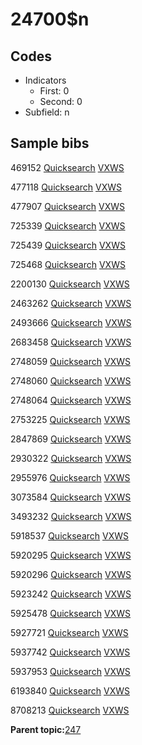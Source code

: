# 24700$n

## Codes

-   Indicators
    -   First: 0
    -   Second: 0
-   Subfield: n

## Sample bibs

469152 [Quicksearch](https://search.library.yale.edu/catalog/469152) [VXWS](http://prodorbis.library.yale.edu:7014/vxws/GetHoldingsService?bibId=469152)

477118 [Quicksearch](https://search.library.yale.edu/catalog/477118) [VXWS](http://prodorbis.library.yale.edu:7014/vxws/GetHoldingsService?bibId=477118)

477907 [Quicksearch](https://search.library.yale.edu/catalog/477907) [VXWS](http://prodorbis.library.yale.edu:7014/vxws/GetHoldingsService?bibId=477907)

725339 [Quicksearch](https://search.library.yale.edu/catalog/725339) [VXWS](http://prodorbis.library.yale.edu:7014/vxws/GetHoldingsService?bibId=725339)

725439 [Quicksearch](https://search.library.yale.edu/catalog/725439) [VXWS](http://prodorbis.library.yale.edu:7014/vxws/GetHoldingsService?bibId=725439)

725468 [Quicksearch](https://search.library.yale.edu/catalog/725468) [VXWS](http://prodorbis.library.yale.edu:7014/vxws/GetHoldingsService?bibId=725468)

2200130 [Quicksearch](https://search.library.yale.edu/catalog/2200130) [VXWS](http://prodorbis.library.yale.edu:7014/vxws/GetHoldingsService?bibId=2200130)

2463262 [Quicksearch](https://search.library.yale.edu/catalog/2463262) [VXWS](http://prodorbis.library.yale.edu:7014/vxws/GetHoldingsService?bibId=2463262)

2493666 [Quicksearch](https://search.library.yale.edu/catalog/2493666) [VXWS](http://prodorbis.library.yale.edu:7014/vxws/GetHoldingsService?bibId=2493666)

2683458 [Quicksearch](https://search.library.yale.edu/catalog/2683458) [VXWS](http://prodorbis.library.yale.edu:7014/vxws/GetHoldingsService?bibId=2683458)

2748059 [Quicksearch](https://search.library.yale.edu/catalog/2748059) [VXWS](http://prodorbis.library.yale.edu:7014/vxws/GetHoldingsService?bibId=2748059)

2748060 [Quicksearch](https://search.library.yale.edu/catalog/2748060) [VXWS](http://prodorbis.library.yale.edu:7014/vxws/GetHoldingsService?bibId=2748060)

2748064 [Quicksearch](https://search.library.yale.edu/catalog/2748064) [VXWS](http://prodorbis.library.yale.edu:7014/vxws/GetHoldingsService?bibId=2748064)

2753225 [Quicksearch](https://search.library.yale.edu/catalog/2753225) [VXWS](http://prodorbis.library.yale.edu:7014/vxws/GetHoldingsService?bibId=2753225)

2847869 [Quicksearch](https://search.library.yale.edu/catalog/2847869) [VXWS](http://prodorbis.library.yale.edu:7014/vxws/GetHoldingsService?bibId=2847869)

2930322 [Quicksearch](https://search.library.yale.edu/catalog/2930322) [VXWS](http://prodorbis.library.yale.edu:7014/vxws/GetHoldingsService?bibId=2930322)

2955976 [Quicksearch](https://search.library.yale.edu/catalog/2955976) [VXWS](http://prodorbis.library.yale.edu:7014/vxws/GetHoldingsService?bibId=2955976)

3073584 [Quicksearch](https://search.library.yale.edu/catalog/3073584) [VXWS](http://prodorbis.library.yale.edu:7014/vxws/GetHoldingsService?bibId=3073584)

3493232 [Quicksearch](https://search.library.yale.edu/catalog/3493232) [VXWS](http://prodorbis.library.yale.edu:7014/vxws/GetHoldingsService?bibId=3493232)

5918537 [Quicksearch](https://search.library.yale.edu/catalog/5918537) [VXWS](http://prodorbis.library.yale.edu:7014/vxws/GetHoldingsService?bibId=5918537)

5920295 [Quicksearch](https://search.library.yale.edu/catalog/5920295) [VXWS](http://prodorbis.library.yale.edu:7014/vxws/GetHoldingsService?bibId=5920295)

5920296 [Quicksearch](https://search.library.yale.edu/catalog/5920296) [VXWS](http://prodorbis.library.yale.edu:7014/vxws/GetHoldingsService?bibId=5920296)

5923242 [Quicksearch](https://search.library.yale.edu/catalog/5923242) [VXWS](http://prodorbis.library.yale.edu:7014/vxws/GetHoldingsService?bibId=5923242)

5925478 [Quicksearch](https://search.library.yale.edu/catalog/5925478) [VXWS](http://prodorbis.library.yale.edu:7014/vxws/GetHoldingsService?bibId=5925478)

5927721 [Quicksearch](https://search.library.yale.edu/catalog/5927721) [VXWS](http://prodorbis.library.yale.edu:7014/vxws/GetHoldingsService?bibId=5927721)

5937742 [Quicksearch](https://search.library.yale.edu/catalog/5937742) [VXWS](http://prodorbis.library.yale.edu:7014/vxws/GetHoldingsService?bibId=5937742)

5937953 [Quicksearch](https://search.library.yale.edu/catalog/5937953) [VXWS](http://prodorbis.library.yale.edu:7014/vxws/GetHoldingsService?bibId=5937953)

6193840 [Quicksearch](https://search.library.yale.edu/catalog/6193840) [VXWS](http://prodorbis.library.yale.edu:7014/vxws/GetHoldingsService?bibId=6193840)

8708213 [Quicksearch](https://search.library.yale.edu/catalog/8708213) [VXWS](http://prodorbis.library.yale.edu:7014/vxws/GetHoldingsService?bibId=8708213)

**Parent topic:**[247](../../tags/247/247.md)

